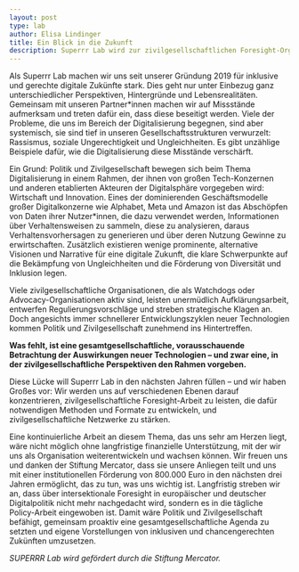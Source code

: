 ```yaml
---
layout: post
type: lab
author: Elisa Lindinger
title: Ein Blick in die Zukunft
description: Superrr Lab wird zur zivilgesellschaftlichen Foresight-Organisation. 
---
```


<p>Als Superrr Lab machen wir uns seit unserer Gründung 2019 für inklusive und gerechte digitale Zukünfte stark. Dies geht nur unter Einbezug ganz unterschiedlicher Perspektiven, Hintergründe und Lebensrealitäten. Gemeinsam mit unseren Partner*innen machen wir auf Missstände aufmerksam und treten dafür ein, dass diese beseitigt werden. Viele der Probleme, die uns im Bereich der Digitalisierung begegnen, sind aber systemisch, sie sind tief in unseren Gesellschaftsstrukturen verwurzelt: Rassismus, soziale Ungerechtigkeit und Ungleichheiten. Es gibt unzählige Beispiele dafür, wie die Digitalisierung diese Misstände verschärft.</p>

<p>Ein Grund: Politik und Zivilgesellschaft bewegen sich beim Thema Digitalisierung in einem Rahmen, der ihnen von großen Tech-Konzernen und anderen etablierten Akteuren der Digitalsphäre vorgegeben wird: Wirtschaft und Innovation. Eines der dominierenden Geschäftsmodelle großer Digitalkonzerne wie Alphabet, Meta und Amazon ist das Abschöpfen von Daten ihrer Nutzer*innen, die dazu verwendet werden, Informationen über Verhaltensweisen zu sammeln, diese zu analysieren, daraus Verhaltensvorhersagen zu generieren und über deren Nutzung Gewinne zu erwirtschaften. Zusätzlich existieren wenige prominente, alternative Visionen und Narrative für eine digitale Zukunft, die klare Schwerpunkte auf die Bekämpfung von Ungleichheiten und die Förderung von Diversität und Inklusion legen.</p>

<p>Viele zivilgesellschaftliche Organisationen, die als Watchdogs oder Advocacy-Organisationen aktiv sind, leisten unermüdlich Aufklärungsarbeit, entwerfen Regulierungsvorschläge und streben strategische Klagen an. Doch angesichts immer schnellerer Entwicklungszyklen neuer Technologien kommen Politik und Zivilgesellschaft zunehmend ins Hintertreffen.</p>

<p><b>Was fehlt, ist eine gesamtgesellschaftliche, vorausschauende Betrachtung der Auswirkungen neuer Technologien – und zwar eine, in der zivilgesellschaftliche Perspektiven den Rahmen vorgeben.</b></p>

<p>Diese Lücke will Superrr Lab in den nächsten Jahren füllen – und wir haben Großes vor: Wir werden uns auf verschiedenen Ebenen darauf konzentrieren, zivilgesellschaftliche Foresight-Arbeit zu leisten, die dafür notwendigen Methoden und Formate zu entwickeln, und zivilgesellschaftliche Netzwerke zu stärken.</p>

<p>Eine kontinuierliche Arbeit an diesem Thema, das uns sehr am Herzen liegt, wäre nicht möglich ohne langfristige finanzielle Unterstützung, mit der wir uns als Organisation weiterentwickeln und wachsen können. Wir freuen uns und danken der Stiftung Mercator, dass sie unsere Anliegen teilt und uns mit einer institutionellen Förderung von 800.000 Euro in den nächsten drei Jahren ermöglicht, das zu tun, was uns wichtig ist.  
Langfristig streben wir an, dass über intersektionale Foresight in europäischer und deutscher Digitalpolitik nicht mehr nachgedacht wird, sondern es in die tägliche Policy-Arbeit eingewoben ist. Damit wäre Politik und Zivilgesellschaft befähigt, gemeinsam proaktiv eine gesamtgesellschaftliche Agenda zu setzten und eigene Vorstellungen von inklusiven und chancengerechten Zukünften umzusetzen.</p>

<p><em>SUPERRR Lab wird gefördert durch die Stiftung Mercator.</em><p>

